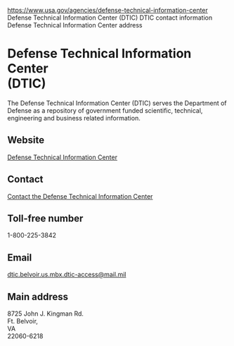 

https://www.usa.gov/agencies/defense-technical-information-center
Defense Technical Information Center (DTIC)
DTIC contact information
Defense Technical Information Center address

Defense Technical Information Center  
(DTIC)  
===========================================

The Defense Technical Information Center (DTIC) serves the Department of Defense as a repository of government funded scientific, technical, engineering and business related information.

Website
-------

[Defense Technical Information Center](https://discover.dtic.mil/)

Contact
-------

[Contact the Defense Technical Information Center](https://discover.dtic.mil/contact-us/)

Toll-free number
----------------

1-800-225-3842

Email
-----

[dtic.belvoir.us.mbx.dtic-access@mail.mil](mailto:dtic.belvoir.us.mbx.dtic-access@mail.mil)

Main address
------------

8725 John J. Kingman Rd.  
Ft. Belvoir,  
VA  
22060-6218
